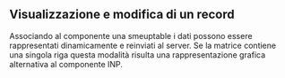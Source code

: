## Visualizzazione e modifica di un record

Associando al componente una smeuptable i dati possono essere rappresentati dinamicamente e reinviati al server. Se la matrice contiene una singola riga questa modalità risulta una rappresentazione grafica alternativa al componente INP.
